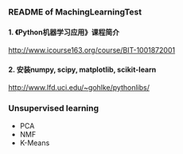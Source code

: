 ### README of MachingLearningTest

#### 1. 《Python机器学习应用》课程简介
http://www.icourse163.org/course/BIT-1001872001

#### 2. 安装numpy, scipy, matplotlib, scikit-learn
http://www.lfd.uci.edu/~gohlke/pythonlibs/





### Unsupervised learning
- PCA
- NMF
- K-Means